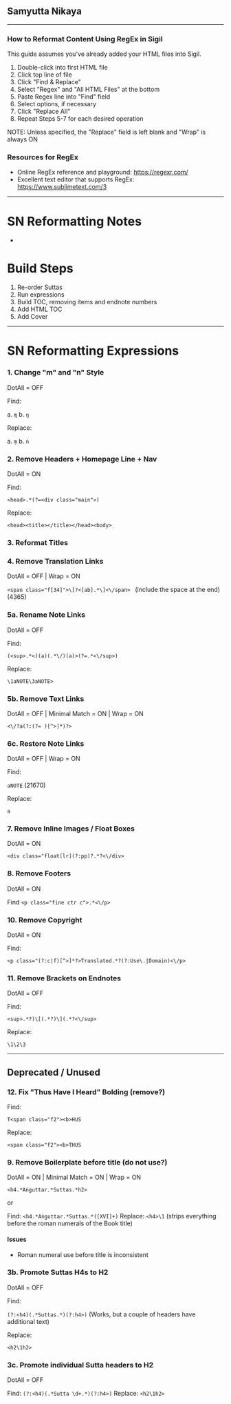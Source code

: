 ## Samyutta Nikaya

-------------------------------

### How to Reformat Content Using RegEx in Sigil

This guide assumes you've already added your HTML files into Sigil.

1. Double-click into first HTML file
2. Click top line of file
3. Click "Find & Replace"
4. Select "Regex" and "All HTML Files" at the bottom
5. Paste Regex line into "Find" field
6. Select options, if necessary
7. Click "Replace All"
8. Repeat Steps 5-7 for each desired operation

NOTE: Unless specified, the "Replace" field is left blank and "Wrap" is always ON

### Resources for RegEx

* Online RegEx reference and playground: https://regexr.com/
* Excellent text editor that supports RegEx: https://www.sublimetext.com/3

-------------------------------

# SN Reformatting Notes

* 


# Build Steps

1. Re-order Suttas
2. Run expressions
3. Build TOC, removing items and endnote numbers
4. Add HTML TOC
5. Add Cover

-------------------------------

# SN Reformatting Expressions


### 1. Change "m" and "n" Style
DotAll = OFF

Find:

a. `ɱ`
b. `ŋ`

Replace:

a. `ṃ`
b. `ṅ`


### 2. Remove Headers + Homepage Line + Nav
DotAll = ON

Find:

`<head>.*(?=<div class="main">)`

Replace:

`<head><title></title></head><body>`



### 3. Reformat Titles





### 4. Remove Translation Links
DotAll = OFF | Wrap = ON

`<span class="f[34]">\[?<[ab].*\]<\/span> ` (include the space at the end) (4365)



### 5a. Rename Note Links
DotAll = OFF

Find:

`(<sup>.*<)(a)(.*\/)(a)>(?=.*<\/sup>)`

Replace:

`\1aNOTE\3aNOTE>`


### 5b. Remove Text Links
DotAll = OFF | Minimal Match = ON | Wrap = ON

`<\/?a(?:(?= )[^>]*)?>`



### 6c. Restore Note Links
DotAll = OFF | Wrap = ON

Find:

`aNOTE` (21670)

Replace:

`a`


### 7. Remove Inline Images / Float Boxes
DotAll = ON

`<div class="float[lr](?:pp)?.*?<\/div>`


### 8. Remove Footers
DotAll = ON


Find `<p class="fine ctr c">.*<\/p>`



### 10. Remove Copyright
DotAll = ON

Find:

`<p class="(?:c|f)[^>]*?>Translated.*?(?:Use\.|Domain)<\/p>`



### 11. Remove Brackets on Endnotes
DotAll = OFF

Find:

`<sup>.*?)\[(.*?)\](.*?<\/sup>`

Replace:

`\1\2\3`



- - -

## Deprecated / Unused


### 12. Fix "Thus Have I Heard" Bolding (remove?)

Find:

`T<span class="f2"><b>HUS`

Replace:

`<span class="f2"><b>THUS`


### 9. Remove Boilerplate before title (do not use?)
DotAll = ON | Minimal Match = ON | Wrap = ON

`<h4.*Aṅguttar.*Suttas.*h2>`

or

Find: `<h4.*Aṅguttar.*Suttas.*([XVI]+)` Replace: `<h4>\1` 
(strips everything before the roman numerals of the Book title)

#### Issues

* Roman numeral use before title is inconsistent


### 3b. Promote Suttas H4s to H2
DotAll = OFF

Find:

`(?:<h4)(.*Suttas.*)(?:h4>)` (Works, but a couple of headers have additional text)

Replace:

`<h2\1h2>`


### 3c. Promote individual Sutta headers to H2
DotAll = OFF

Find: `(?:<h4)(.*Sutta \d+.*)(?:h4>)`
Replace: `<h2\1h2>`
